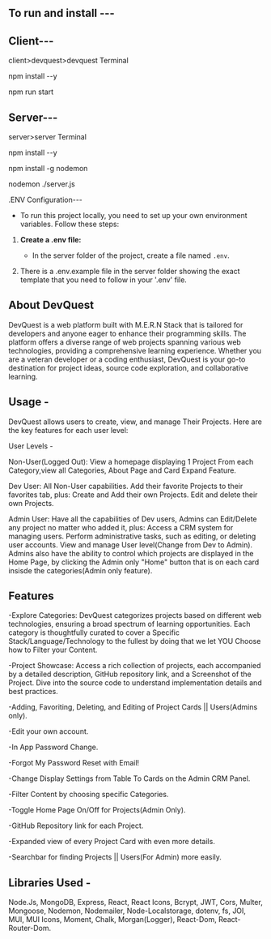 To run and install --- 
-
Client---
-
client>devquest>devquest Terminal


npm install --y


npm run start


Server---
-
server>server Terminal 


npm install --y

npm install -g nodemon

nodemon ./server.js

.ENV Configuration--- 
- To run this project locally, you need to set up your own environment variables. Follow these steps:

1. **Create a .env file:**
   - In the server folder of the project, create a file named `.env`.

2. There is a .env.example file in the server folder showing the exact template that you need to follow in your '.env' file.


About DevQuest
-
DevQuest is a web platform built with M.E.R.N Stack that is tailored for developers and anyone eager to enhance their programming skills.
The platform offers a diverse range of web projects spanning various web technologies, providing a comprehensive learning experience.
Whether you are a veteran developer or a coding enthusiast, DevQuest is your go-to destination for project ideas, source code exploration, and collaborative learning.


Usage -
-
DevQuest allows users to create, view, and manage Their Projects. Here are the key features for each user level:

User Levels -

Non-User(Logged Out): 
View a homepage displaying 1 Project From each Category,view all Categories, About Page and Card Expand Feature.

Dev User:
All Non-User capabilities.
Add their favorite Projects to their favorites tab, plus:
Create and Add their own Projects.
Edit and delete their own Projects.

Admin User:
Have all the capabilities of Dev users, Admins can Edit/Delete any project no matter who added it, plus:
Access a CRM system for managing users.
Perform administrative tasks, such as editing, or deleting user accounts.
View and manage User level(Change from Dev to Admin).
Admins also have the ability to control which projects are displayed in the Home Page,
by clicking the Admin only "Home" button that is on each card insisde the categories(Admin only feature).


Features
-
-Explore Categories: DevQuest categorizes projects based on different web technologies, ensuring a broad spectrum of learning opportunities.
 Each category is thoughtfully curated to cover a Specific Stack/Language/Technology to the fullest by doing that we let YOU Choose how to Filter your Content.

-Project Showcase: Access a rich collection of projects, each accompanied by a detailed description, GitHub repository link, and a Screenshot of the Project.
Dive into the source code to understand implementation details and best practices.

-Adding,   Favoriting,   Deleting,   and Editing of Project Cards || Users(Admins only).

-Edit your own account.

-In App Password Change.

-Forgot My Password Reset with Email!

-Change Display Settings from Table To Cards on the Admin CRM Panel.

-Filter Content by choosing specific Categories.

-Toggle Home Page On/Off for Projects(Admin Only). 

-GitHub Repository link for each Project. 

-Expanded view of every Project Card with even more details.

-Searchbar for finding Projects || Users(For Admin) more easily.


Libraries Used - 
-
Node.Js,
MongoDB,
Express,
React,
React Icons,
Bcrypt,
JWT,
Cors,
Multer,
Mongoose,
Nodemon,
Nodemailer,
Node-Localstorage,
dotenv,
fs,
JOI,
MUI,
MUI Icons,
Moment,
Chalk,
Morgan(Logger),
React-Dom,
React-Router-Dom.


